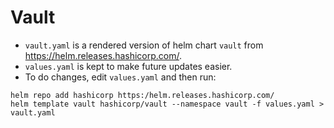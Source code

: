 # Vault
- `vault.yaml` is a rendered version of helm chart `vault` from <https://helm.releases.hashicorp.com/>.
- `values.yaml` is kept to make future updates easier.
- To do changes, edit `values.yaml` and then run:
```
helm repo add hashicorp https:/helm.releases.hashicorp.com/
helm template vault hashicorp/vault --namespace vault -f values.yaml > vault.yaml
```
